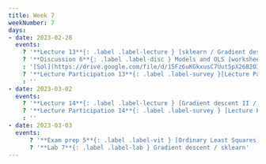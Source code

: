 ```yaml
---
title: Week 7
weekNumber: 7
days:
- date: 2023-02-28
  events:
    ? '**Lecture 13**{: .label .label-lecture } [sklearn / Gradient descent I](lecture/lec13)'
    ? '**Discussion 6**{: .label .label-disc } Models and OLS [worksheet](https://drive.google.com/file/d/1DuzM0MSPoraWd1AC0F9LqvvBnZqONAM1/view?usp=sharing), [notebook](https://data100.datahub.berkeley.edu/hub/user-redirect/git-pull?repo=https%3A%2F%2Fgithub.com%2FDS-100%2Fsp23&branch=main&urlpath=lab%2Ftree%2Fsp23%2Fdisc%2Fdisc06%2Fdisc06_coding_exercises.ipynb)'
    : '[Sol](https://drive.google.com/file/d/15Fz6uKGkxusC7Uut5pX2682O3k5Fh5uo/view?usp=sharing), [Notebook Sol](https://data100.datahub.berkeley.edu/hub/user-redirect/git-pull?repo=https%3A%2F%2Fgithub.com%2FDS-100%2Fsp23&branch=main&urlpath=lab%2Ftree%2Fsp23%2Fdisc%2Fdisc06%2Fdisc06_coding_exercises_solutions.ipynb)'
    ? '**Lecture Participation 13**{: .label .label-survey }[Lecture Participation 13](https://app.sli.do/event/5vSpASQwdiFtLG4nJ6nD75/embed/polls/5c89d11f-8ac3-4f61-97e0-eba9a4087e08)'
    : ''
- date: 2023-03-02
  events:
    ? '**Lecture 14**{: .label .label-lecture } [Gradient descent II / Feature Engineering](lecture/lec14)'
    ? '**Lecture Participation 14**{: .label .label-survey } [Lecture Participation 14](https://app.sli.do/event/i6Xz13Vp6b54yie68PrxgH/embed/polls/61b4983a-fd66-4a16-a102-77fe34c416c9)'
    : ''
- date: 2023-03-03
  events:
      ? '**Exam prep 5**{: .label .label-vit } [Ordinary Least Squares](https://drive.google.com/file/d/1ifPJlkWfukMHa40zDyGfX87ekf1sN9vX/view?usp=sharing)'
      ? '**Lab 7**{: .label .label-lab } Gradient descent / sklearn'
---
```

